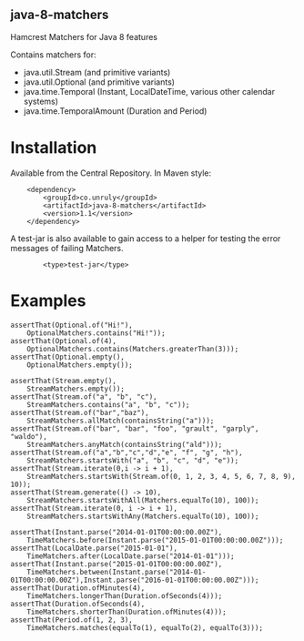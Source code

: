 ## java-8-matchers
Hamcrest Matchers for Java 8 features

Contains matchers for:

* java.util.Stream (and primitive variants)
* java.util.Optional (and primitive variants)
* java.time.Temporal (Instant, LocalDateTime, various other calendar systems)
* java.time.TemporalAmount (Duration and Period)

# Installation

Available from the Central Repository. In Maven style:

        <dependency>
            <groupId>co.unruly</groupId>
            <artifactId>java-8-matchers</artifactId>
            <version>1.1</version>
        </dependency>

A test-jar is also available to gain access to a helper for testing the error messages of failing
Matchers.

            <type>test-jar</type>

# Examples

    assertThat(Optional.of("Hi!"),
        OptionalMatchers.contains("Hi!"));
    assertThat(Optional.of(4),
        OptionalMatchers.contains(Matchers.greaterThan(3)));
    assertThat(Optional.empty(),
        OptionalMatchers.empty());

    assertThat(Stream.empty(),
        StreamMatchers.empty());
    assertThat(Stream.of("a", "b", "c"),
        StreamMatchers.contains("a", "b", "c"));
    assertThat(Stream.of("bar","baz"),
        StreamMatchers.allMatch(containsString("a")));
    assertThat(Stream.of("bar", "bar", "foo", "grault", "garply", "waldo"),
        StreamMatchers.anyMatch(containsString("ald")));
    assertThat(Stream.of("a","b","c","d","e", "f", "g", "h"),
        StreamMatchers.startsWith("a", "b", "c", "d", "e"));
    assertThat(Stream.iterate(0,i -> i + 1),
        StreamMatchers.startsWith(Stream.of(0, 1, 2, 3, 4, 5, 6, 7, 8, 9), 10));
    assertThat(Stream.generate(() -> 10),
        StreamMatchers.startsWithAll(Matchers.equalTo(10), 100));
    assertThat(Stream.iterate(0, i -> i + 1),
        StreamMatchers.startsWithAny(Matchers.equalTo(10), 100));

    assertThat(Instant.parse("2014-01-01T00:00:00.00Z"),
        TimeMatchers.before(Instant.parse("2015-01-01T00:00:00.00Z")));
    assertThat(LocalDate.parse("2015-01-01"),
        TimeMatchers.after(LocalDate.parse("2014-01-01")));
    assertThat(Instant.parse("2015-01-01T00:00:00.00Z"),
        TimeMatchers.between(Instant.parse("2014-01-01T00:00:00.00Z"),Instant.parse("2016-01-01T00:00:00.00Z")));
    assertThat(Duration.ofMinutes(4),
        TimeMatchers.longerThan(Duration.ofSeconds(4)));
    assertThat(Duration.ofSeconds(4),
        TimeMatchers.shorterThan(Duration.ofMinutes(4)));
    assertThat(Period.of(1, 2, 3),
        TimeMatchers.matches(equalTo(1), equalTo(2), equalTo(3)));
